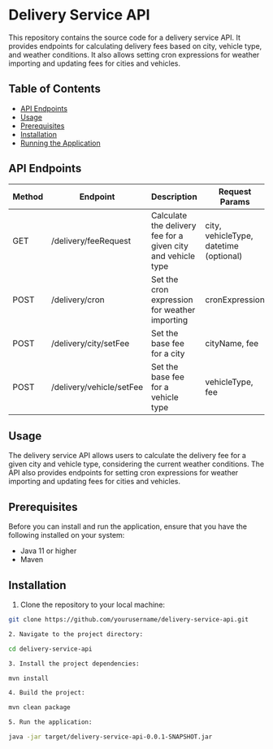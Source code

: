 # Delivery Service API

This repository contains the source code for a delivery service API. It provides endpoints for calculating delivery fees based on city, vehicle type, and weather conditions. It also allows setting cron expressions for weather importing and updating fees for cities and vehicles.

## Table of Contents

- [API Endpoints](#api-endpoints)
- [Usage](#usage)
- [Prerequisites](#prerequisites)
- [Installation](#installation)
- [Running the Application](#running-the-application)

## API Endpoints

| Method | Endpoint                    | Description                                                  | Request Params          | Example                           |
|--------|-----------------------------|--------------------------------------------------------------|-------------------------|-----------------------------------|
| GET    | /delivery/feeRequest        | Calculate the delivery fee for a given city and vehicle type | city, vehicleType, datetime (optional) | /delivery/feeRequest?city=Tallinn&vehicleType=Scooter&datetime=2023-03-26T15:30:00Z |
| POST   | /delivery/cron              | Set the cron expression for weather importing                | cronExpression          | /delivery/cron?cronExpression=0+0+12+*+*+?            |
| POST   | /delivery/city/setFee       | Set the base fee for a city                                  | cityName, fee           | /delivery/city/setFee?cityName=Tallinn&fee=5.0        |
| POST   | /delivery/vehicle/setFee    | Set the base fee for a vehicle type                          | vehicleType, fee        | /delivery/vehicle/setFee?vehicleType=Scooter&fee=2.0  |

## Usage

The delivery service API allows users to calculate the delivery fee for a given city and vehicle type, considering the current weather conditions. The API also provides endpoints for setting cron expressions for weather importing and updating fees for cities and vehicles.

## Prerequisites

Before you can install and run the application, ensure that you have the following installed on your system:

- Java 11 or higher
- Maven

## Installation

1. Clone the repository to your local machine:

```bash
git clone https://github.com/yourusername/delivery-service-api.git

2. Navigate to the project directory:

cd delivery-service-api

3. Install the project dependencies:

mvn install

4. Build the project:

mvn clean package

5. Run the application:

java -jar target/delivery-service-api-0.0.1-SNAPSHOT.jar
